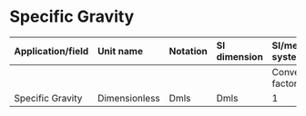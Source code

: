 # Specific Gravity

| Application/field | Unit name | Notation | SI dimension | SI/metric system |  | English/US system |  |
| :--- | :--- | :--- | :--- | :--- | :--- | :--- | :--- |
|  |  |  |  | Conversion factor | Unit | Conversion factor | Unit |
| Specific Gravity | Dimensionless | Dmls | Dmls | 1 | Dmls | 1 | Dmls |
